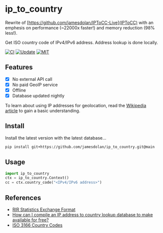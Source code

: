 # ip_to_country
Rewrite of [https://github.com/jamesdolan/IPToCC-Live](IPToCC) with an emphesis on performance (~22000x faster!) and memory reduction (98% less!).

Get ISO country code of IPv4/IPv6 address. Address lookup is done locally.

[![CI](https://github.com/jamesdolan/ip_to_country/actions/workflows/ci.yml/badge.svg)](https://github.com/jamesdolan/ip_to_country/actions/workflows/ci.yml)
[![Update](https://github.com/jamesdolan/ip_to_country/actions/workflows/update.yml/badge.svg)](https://github.com/jamesdolan/ip_to_country/actions/workflows/update.yml)
[![MIT](https://img.shields.io/badge/license-MIT-blue.svg)](https://github.com/jamesdolan/IPToCC-Live/blob/master/LICENSE)

## Features
- [x] No external API call
- [x] No paid GeoIP service
- [x] Offline
- [x] Database updated nightly 

To learn about using IP addresses for geolocation, read the [Wikipedia article](https://en.wikipedia.org/wiki/Geolocation_software) to gain a basic understanding.

## Install
Install the latest version with the latest database...
```bash
pip install git+https://github.com/jamesdolan/ip_to_country.git@main
```

## Usage
```python
import ip_to_country
ctx = ip_to_country.Context()
cc = ctx.country_code("<IPv4/IPv6 address>")
```

## References
- [RIR Statistics Exchange Format](https://www.apnic.net/about-apnic/corporate-documents/documents/resource-guidelines/rir-statistics-exchange-format/)
- [How can I compile an IP address to country lookup database to make available for free?](https://webmasters.stackexchange.com/questions/34628/how-can-i-compile-an-ip-address-to-country-lookup-database-to-make-available-for)
- [ISO 3166 Country Codes](https://dev.maxmind.com/geoip/legacy/codes/iso3166/)